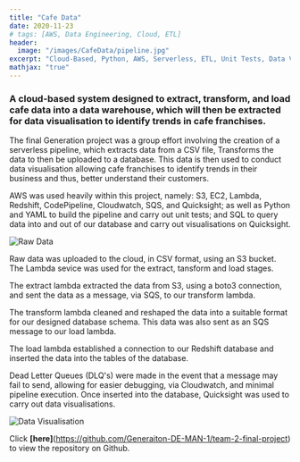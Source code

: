 ```yaml
---
title: "Cafe Data"
date: 2020-11-23
# tags: [AWS, Data Engineering, Cloud, ETL]
header:
  image: "/images/CafeData/pipeline.jpg"
excerpt: "Cloud-Based, Python, AWS, Serverless, ETL, Unit Tests, Data Visualisation"
mathjax: "true"
---
```


### A cloud-based system designed to extract, transform, and load cafe data into a data warehouse, which will then be extracted for data visualisation to identify trends in cafe franchises. 

The final Generation project was a group effort involving the creation of a serverless pipeline, which extracts data from a CSV file, Transforms the data to then be uploaded to a database. This data is then used to conduct data visualisation allowing cafe franchises to identify trends in their business and thus, better understand their customers.

AWS was used heavily within this project, namely: S3, EC2, Lambda, Redshift, CodePipeline, Cloudwatch, SQS, and Quicksight; as well as Python and YAML to build the pipeline and carry out unit tests; and SQL to query data into and out of our database and carry out visualisations on Quicksight. 

<img src="{{ site.url }}{{ site.baseurl }}/images/CafeData/raw-data.jpg" alt="Raw Data">

Raw data was uploaded to the cloud, in CSV format, using an S3 bucket. The Lambda sevice was used for the extract, tansform and load stages. 

The extract lambda extracted the data from S3, using a boto3 connection, and sent the data as a message, via SQS, to our transform lambda. 

The transform lambda cleaned and reshaped the data into a suitable format for our designed database schema. This data was also sent as an SQS message to our load lambda.

The load lambda established a connection to our Redshift database and inserted the data into the tables of the database.

Dead Letter Queues (DLQ's) were made in the event that a message may fail to send, allowing for easier debugging, via Cloudwatch, and minimal pipeline execution. Once inserted into the database, Quicksight was used to carry out data visualisations. 

<img src="{{ site.url }}{{ site.baseurl }}/images/CafeData/data-vis.jpg" alt="Data Visualisation">

Click **[here]**(https://github.com/Generaiton-DE-MAN-1/team-2-final-project) to view the repository on Github.


